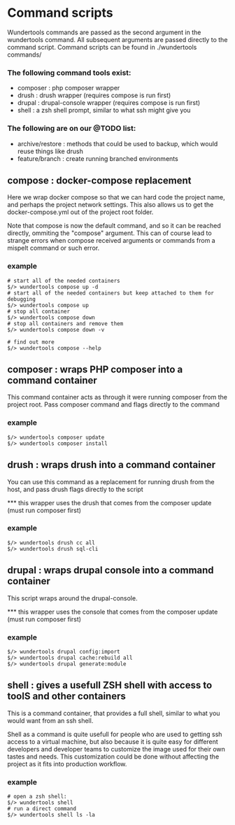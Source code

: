 # Command scripts

Wundertools commands are passed as the second argument in the wundertools command. All subsequent
arguments are passed directly to the command script.  Command scripts can be found in
./wundertools commands/

### The following command tools exist:

* composer : php composer wrapper
* drush : drush wrapper (requires compose is run first)
* drupal : drupal-console wrapper (requires compose is run first)
* shell : a zsh shell prompt, similar to what ssh might give you

### The following are on our @TODO list:

* archive/restore : methods that could be used to backup, which would reuse things like drush
* feature/branch : create running branched environments

## compose : docker-compose replacement

Here we wrap docker compose so that we can hard code the project name, and perhaps the project network
settings.  This also allows us to get the docker-compose.yml out of the project root folder.

Note that compose is now the default command, and so it can be reached directly, ommiting the 
"compose" argument.  This can of course lead to strange errors when compose received arguments
or commands from a mispelt command or such error.

### example

```
# start all of the needed containers 
$/> wundertools compose up -d
# start all of the needed containers but keep attached to them for debugging 
$/> wundertools compose up
# stop all container
$/> wundertools compose down
# stop all containers and remove them
$/> wundertools compose down -v

# find out more
$/> wundertools compose --help
```

## composer : wraps PHP composer into a command container

This command container acts as through it were running composer from the project
root.  Pass composer command and flags directly to the command

### example

````
$/> wundertools composer update
$/> wundertools composer install
````

## drush : wraps drush into a command container

You can use this command as a replacement for running drush  from the host, and
pass drush flags directly to the script

*** this wrapper uses the drush that comes from the composer update (must run composer first)

### example

````
$/> wundertools drush cc all
$/> wundertools drush sql-cli
````

## drupal : wraps drupal console into a command container

This script wraps around the drupal-console.

*** this wrapper uses the console that comes from the composer update (must run composer first)

### example

````
$/> wundertools drupal config:import
$/> wundertools drupal cache:rebuild all
$/> wundertools drupal generate:module
````

## shell : gives a usefull ZSH shell with access to toolS and other containers

This is a command container, that provides a full shell, similar to what you
would want from an ssh shell.

Shell as a command is quite usefull for people who are used to getting ssh access
to a virtual machine, but also because it is quite easy for different developers
and developer teams to customize the image used for their own tastes and needs.
This customization could be done without affecting the project as it fits into
production workflow.

### example

````
# open a zsh shell:
$/> wundertools shell
# run a direct command
$/> wundertools shell ls -la
````
